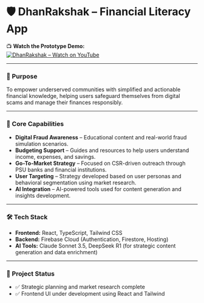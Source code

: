 # 🛡️ DhanRakshak – Financial Literacy App

📺 **Watch the Prototype Demo:**  
[![DhanRakshak – Watch on YouTube](https://img.youtube.com/vi/O0qcLL5FLmY/0.jpg)](https://youtu.be/O0qcLL5FLmY)

---

### 🚀 Purpose

To empower underserved communities with simplified and actionable financial knowledge, helping users safeguard themselves from digital scams and manage their finances responsibly.

---

### 🧩 Core Capabilities

- **Digital Fraud Awareness** – Educational content and real-world fraud simulation scenarios.  
- **Budgeting Support** – Guides and resources to help users understand income, expenses, and savings.  
- **Go-To-Market Strategy** – Focused on CSR-driven outreach through PSU banks and financial institutions.  
- **User Targeting** – Strategy developed based on user personas and behavioral segmentation using market research.  
- **AI Integration** – AI-powered tools used for content generation and insights development.

---

### 🛠️ Tech Stack

- **Frontend:** React, TypeScript, Tailwind CSS  
- **Backend:** Firebase Cloud (Authentication, Firestore, Hosting)  
- **AI Tools:** Claude Sonnet 3.5, DeepSeek R1 (for strategic content generation and data enrichment)

---

### 📌 Project Status

- ✅ Strategic planning and market research complete  
- ✅ Frontend UI under development using React and Tailwind
